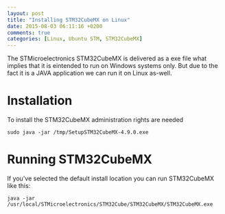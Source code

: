 ```yaml
---
layout: post
title: "Installing STM32CubeMX on Linux"
date: 2015-08-03 06:11:16 +0200
comments: true
categories: [Linux, Ubuntu STM, STM32CubeMX]
---
```


The STMicroelectronics STM32CubeMX is delivered as a exe file what implies that it is eintended to run on Windows systems only. But due to the fact it is a JAVA application we can run it on Linux as-well.

# Installation

To install the STM32CubeMX administration rights are needed

    sudo java -jar /tmp/SetupSTM32CubeMX-4.9.0.exe

# Running STM32CubeMX

If you've selected the default install location you can run STM32CubeMX like this:

    java -jar /usr/local/STMicroelectronics/STM32Cube/STM32CubeMX/STM32CubeMX.exe

